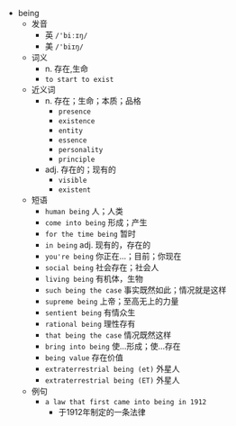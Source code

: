 - being
  - 发音
    - 英 `/'biːɪŋ/`
    - 美 `/'biɪŋ/`
  - 词义
    - n. 存在,生命
    - `to start to exist`
  - 近义词
    - n. 存在；生命；本质；品格
      - `presence`
      - `existence`
      - `entity`
      - `essence`
      - `personality`
      - `principle`
    - adj. 存在的；现有的
      - `visible`
      - `existent`
  - 短语
    - `human being` 人；人类 
    - `come into being` 形成；产生 
    - `for the time being` 暂时 
    - `in being` adj. 现有的，存在的 
    - `you're being` 你正在...；目前；你现在 
    - `social being` 社会存在；社会人 
    - `living being` 有机体，生物 
    - `such being the case` 事实既然如此；情况就是这样 
    - `supreme being` 上帝；至高无上的力量 
    - `sentient being` 有情众生 
    - `rational being` 理性存有 
    - `that being the case` 情况既然这样 
    - `bring into being` 使…形成；使…存在 
    - `being value` 存在价值 
    - `extraterrestrial being (et)` 外星人 
    - `extraterrestrial being (ET)` 外星人 
  - 例句
    - `a law that first came into being in 1912`
      - 于1912年制定的一条法律

